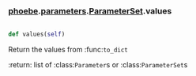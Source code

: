 ### [phoebe](phoebe.md).[parameters](parameters.md).[ParameterSet](ParameterSet.md).values

```py

def values(self)

```



Return the values from :func:`to_dict`

:return: list of :class:`Parameter`s or :class:`ParameterSet`s

